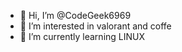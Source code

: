 - 👋 Hi, I’m @CodeGeek6969
- 👀 I’m interested in valorant and coffe
- 🌱 I’m currently learning LINUX
<!---
CodeGeek6969/CodeGeek6969 is a ✨ special ✨ repository because its `README.md` (this file) appears on your GitHub profile.
You can click the Preview link to take a look at your changes.
--->

